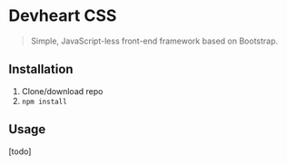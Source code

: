 # Devheart CSS
> Simple, JavaScript-less front-end framework based on Bootstrap.

## Installation
1. Clone/download repo
2. `npm install`

## Usage
[todo]
